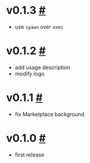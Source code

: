 # v0.1.3 [#](https://github.com/idleberg/vscode-nsis/releases/tag/0.1.3)

- use `spawn` over `exec`

# v0.1.2 [#](https://github.com/idleberg/vscode-nsis/releases/tag/0.1.2)

- add usage description
- modify logo

# v0.1.1 [#](https://github.com/idleberg/vscode-nsis/releases/tag/0.1.1)

- fix Marketplace background

# v0.1.0 [#](https://github.com/idleberg/vscode-nsis/releases/tag/0.1.0)

- first release

